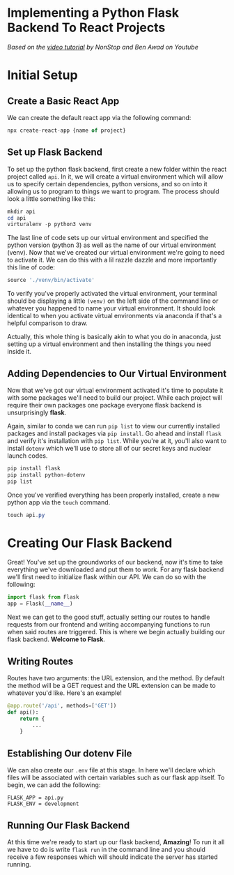 # **Implementing a Python Flask Backend To React Projects**

*Based on the [video tutorial](https://www.youtube.com/watch?v=sOVxkPvAHjI) by NonStop and Ben Awad on Youtube*

# Initial Setup

## Create a Basic React App 

We can create the default react app via the following command:

``` javascript
npx create-react-app {name of project}
```

## Set up Flask Backend 

To set up the python flask backend, first create a new folder within the react project called `api`. In it, we will create a virtual environment which will allow us to specify certain dependencies, python versions, and so on into it allowing us to program to things we want to program. The process should look a little something like this:

``` powershell
mkdir api 
cd api 
virturalenv -p python3 venv 
```

The last line of code sets up our virtual environment and specified the python version (python 3) as well as the name of our virtual environment (venv). Now that we've created our virtual environment we're going to need to activate it. We can do this with a lil razzle dazzle and more importantly this line of code:

``` powershell
source './venv/bin/activate'
```

To verify you've properly activated the virtual environment, your terminal should be displaying a little `(venv)` on the left side of the command line or whatever you happened to name your virtual environment. It should look identical to when you activate virtual environments via anaconda if that's a helpful comparison to draw. 

Actually, this whole thing is basically akin to what you do in anaconda, just setting up a virtual environment and then installing the things you need inside it. 

## Adding Dependencies to Our Virtual Environment

Now that we've got our virtual environment activated it's time to populate it with some packages we'll need to build our project. While each project will require their own packages one package everyone flask backend is unsurprisingly **flask**. 

Again, similar to conda we can run `pip list` to view our currently installed packages and install packages via `pip install`. Go ahead and install `flask` and verify it's installation with `pip list`. While you're at it, you'll also want to install `dotenv` which we'll use to store all of our secret keys and nuclear launch codes. 

``` powershell
pip install flask 
pip install python-dotenv
pip list
```

Once you've verified everything has been properly installed, create a new python app via the `touch` command. 

``` powershell
touch api.py
```

# Creating Our Flask Backend

Great! You've set up the groundworks of our backend, now it's time to take everything we've downloaded and put them to work. For any flask backend we'll first need to initialize flask within our API. We can do so with the following: 

``` python
import flask from Flask 
app = Flask(__name__)
```

Next we can get to the good stuff, actually setting our routes to handle requests from our frontend and writing accompanying functions to run when said routes are triggered. This is where we begin actually building our flask backend. **Welcome to Flask**. 

## Writing Routes 

Routes have two arguments: the URL extension, and the method. By default the method will be a GET request and the URL extension can be made to whatever you'd like. Here's an example!

``` python
@app.route('/api', methods=['GET'])
def api():
    return {
        ...
    }
```

## Establishing Our dotenv File 

We can also create our `.env` file at this stage. In here we'll declare which files will be associated with certain variables such as our flask app itself. To begin, we can add the following: 

``` 
FLASK_APP = api.py
FLASK_ENV = development
```

## Running Our Flask Backend

At this time we're ready to start up our flask backend, **Amazing**! To run it all we have to do is write `flask run` in the command line and you should receive a few responses which will should indicate the server has started running. 



